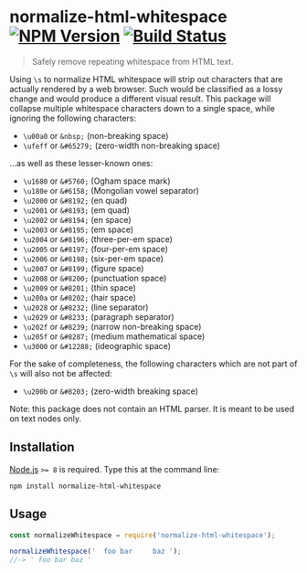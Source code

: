 # normalize-html-whitespace [![NPM Version][npm-image]][npm-url] [![Build Status][travis-image]][travis-url]

> Safely remove repeating whitespace from HTML text.


Using `\s` to normalize HTML whitespace will strip out characters that are actually rendered by a web browser. Such would be classified as a lossy change and would produce a different visual result. This package will collapse multiple whitespace characters down to a single space, while ignoring the following characters:

* `\u00a0` or `&nbsp;` (non-breaking space)
* `\ufeff` or `&#65279;` (zero-width non-breaking space)

…as well as these lesser-known ones:

* `\u1680`​ or `&#5760;` (Ogham space mark)
* `\u180e` or `&#6158;` (Mongolian vowel separator)
* `\u2000​` or `&#8192;` (en quad)
* `\u2001` or `&#8193;` (em quad)
* `\u2002` or `&#8194;` (en space)
* `\u2003` or `&#8195;` (em space)
* `\u2004` or `&#8196;` (three-per-em space)
* `\u2005` or `&#8197;` (four-per-em space)
* `\u2006` or `&#8198;` (six-per-em space)
* `\u2007` or `&#8199;` (figure space)
* `\u2008` or `&#8200;` (punctuation space)
* `\u2009` or `&#8201;` (thin space)
* `\u200a` or `&#8202;` (hair space)
* `\u2028` or `&#8232;` (line separator)
* `\u2029` or `&#8233;` (paragraph separator)
* `\u202f` or `&#8239;` (narrow non-breaking space)
* `\u205f` or `&#8287;` (medium mathematical space)
* `\u3000` or `&#12288;` (ideographic space)

For the sake of completeness, the following characters which are not part of `\s` will also not be affected:

* `\u200b` or `&#8203;` (zero-width breaking space)

Note: this package does not contain an HTML parser. It is meant to be used on text nodes only.


## Installation
[Node.js](http://nodejs.org/) `>= 8` is required. Type this at the command line:
```shell
npm install normalize-html-whitespace
```


## Usage
```js
const normalizeWhitespace = require('normalize-html-whitespace');

normalizeWhitespace('  foo bar     baz ');
//-> ' foo bar baz '
```


[npm-image]: https://img.shields.io/npm/v/normalize-html-whitespace.svg
[npm-url]: https://npmjs.com/package/normalize-html-whitespace
[travis-image]: https://img.shields.io/travis/stevenvachon/normalize-html-whitespace.svg
[travis-url]: https://travis-ci.org/stevenvachon/normalize-html-whitespace
